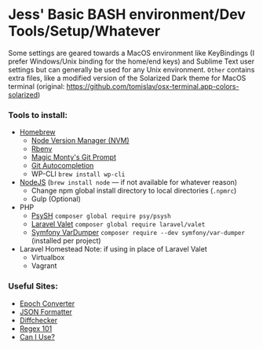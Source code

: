 # Jess' Basic BASH environment/Dev Tools/Setup/Whatever

Some settings are geared towards a MacOS environment like KeyBindings (I prefer Windows/Unix binding for the home/end keys) and Sublime Text user settings but can generally be used for any Unix environment. `Other` contains extra files, like a modified version of the Solarized Dark theme for MacOS terminal (original: https://github.com/tomislav/osx-terminal.app-colors-solarized)

### Tools to install:
* [Homebrew](https://brew.sh)
  * [Node Version Manager (NVM)](https://github.com/nvm-sh/nvm)
  * [Rbenv](https://github.com/rbenv/rbenv)
  * [Magic Monty's Git Prompt](https://github.com/magicmonty/bash-git-prompt)
  * [Git Autocompletion](https://github.com/bobthecow/git-flow-completion/wiki/Install-Bash-git-completion)
  * WP-CLI `brew install wp-cli`
* [NodeJS](https://nodejs.org/en/) (`brew install node` — if not available for whatever reason)
  * Change npm global install directory to local directories (`.npmrc`)
  * Gulp (Optional)
* PHP
  * [PsySH](https://github.com/bobthecow/psysh) `composer global require psy/psysh`
  * [Laravel Valet](https://laravel.com/docs/11.x/valet#introduction) `composer global require laravel/valet`
  * [Symfony VarDumper](https://symfony.com/doc/current/components/var_dumper.html) `composer require --dev symfony/var-dumper` (installed per project)
* Laravel Homestead
Note: if using in place of Laravel Valet
  * Virtualbox
  * Vagrant

### Useful Sites:
* [Epoch Converter](https://www.epochconverter.com/)
* [JSON Formatter](https://jsonformatter.org/)
* [Diffchecker](https://www.diffchecker.com/)
* [Regex 101](https://regex101.com/)
* [Can I Use?](https://caniuse.com/)
